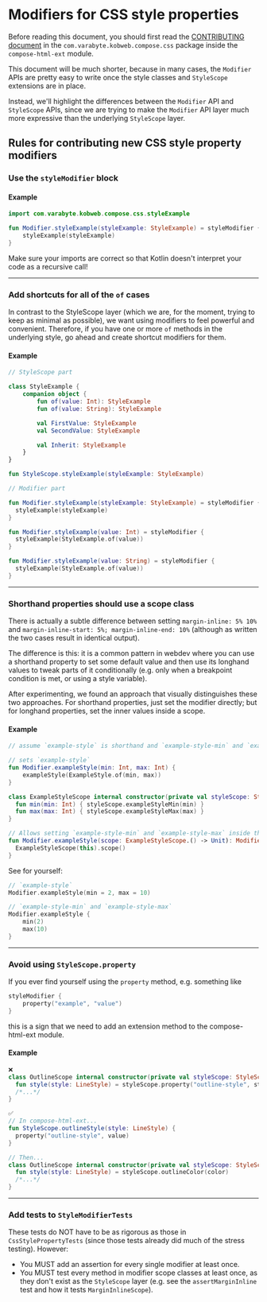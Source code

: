 # Modifiers for CSS style properties

Before reading this document, you should first read
the [CONTRIBUTING document](../../../../../../../../../../compose-html-ext/src/jsMain/kotlin/com/varabyte/kobweb/compose/css/CONTRIBUTING.md)
in the `com.varabyte.kobweb.compose.css` package inside the `compose-html-ext` module.

This document will be much shorter, because in many cases, the `Modifier` APIs are pretty easy to write once the
style classes and `StyleScope` extensions are in place.

Instead, we'll highlight the differences between the `Modifier` API and `StyleScope` APIs, since we are trying to make
the `Modifier` API layer much more expressive than the underlying `StyleScope` layer.

## Rules for contributing new CSS style property modifiers

### Use the `styleModifier` block

#### Example

```kotlin
import com.varabyte.kobweb.compose.css.styleExample

fun Modifier.styleExample(styleExample: StyleExample) = styleModifier {
    styleExample(styleExample)
}
```

Make sure your imports are correct so that Kotlin doesn't interpret your code as a recursive call! 

---
### Add shortcuts for all of the `of` cases

In contrast to the StyleScope layer (which we are, for the moment, trying to keep as minimal as possible), we want using
modifiers to feel powerful and convenient. Therefore, if you have one or more `of` methods in the underlying style, go
ahead and create shortcut modifiers for them.

#### Example

```kotlin
// StyleScope part

class StyleExample {
    companion object { 
        fun of(value: Int): StyleExample
        fun of(value: String): StyleExample

        val FirstValue: StyleExample
        val SecondValue: StyleExample

        val Inherit: StyleExample
    }
}

fun StyleScope.styleExample(styleExample: StyleExample)

// Modifier part

fun Modifier.styleExample(styleExample: StyleExample) = styleModifier {
  styleExample(styleExample)
}

fun Modifier.styleExample(value: Int) = styleModifier {
  styleExample(StyleExample.of(value))
}

fun Modifier.styleExample(value: String) = styleModifier {
  styleExample(StyleExample.of(value))
}
```

---
### Shorthand properties should use a scope class

There is actually a subtle difference between setting `margin-inline: 5% 10%` and
`margin-inline-start: 5%; margin-inline-end: 10%` (although as written the two cases result in identical
output).

The difference is this: it is a common pattern in webdev where you can use a shorthand property to set some default
value and then use its longhand values to tweak parts of it conditionally (e.g. only when a breakpoint condition is met,
or using a style variable).

After experimenting, we found an approach that visually distinguishes these two approaches. For shorthand properties,
just set the modifier directly; but for longhand properties, set the inner values inside a scope.

#### Example

```kotlin
// assume `example-style` is shorthand and `example-style-min` and `example-style-max` are longhand.

// sets `example-style`
fun Modifier.exampleStyle(min: Int, max: Int) {
    exampleStyle(ExampleStyle.of(min, max))
}

class ExampleStyleScope internal constructor(private val styleScope: StyleScope) {
  fun min(min: Int) { styleScope.exampleStyleMin(min) }
  fun max(max: Int) { styleScope.exampleStyleMax(max) }
}

// Allows setting `example-style-min` and `example-style-max` inside the scope call
fun Modifier.exampleStyle(scope: ExampleStyleScope.() -> Unit): Modifier = styleModifier {
  ExampleStyleScope(this).scope()
}
```

See for yourself:

```kotlin
// `example-style`
Modifier.exampleStyle(min = 2, max = 10)

// `example-style-min` and `example-style-max`
Modifier.exampleStyle {
    min(2)
    max(10)
}
```

---
### Avoid using `StyleScope.property`

If you ever find yourself using the `property` method, e.g. something like

```kotlin
styleModifier {
    property("example", "value")
}
```

this is a sign that we need to add an extension method to the compose-html-ext module.

#### Example

```kotlin
❌
class OutlineScope internal constructor(private val styleScope: StyleScope) {
  fun style(style: LineStyle) = styleScope.property("outline-style", style)
  /*...*/
}

✅
// In compose-html-ext...
fun StyleScope.outlineStyle(style: LineStyle) {
  property("outline-style", value)
}

// Then...
class OutlineScope internal constructor(private val styleScope: StyleScope) {
  fun style(style: LineStyle) = styleScope.outlineColor(color)
  /*...*/
}
```

---
### Add tests to `StyleModifierTests`

These tests do NOT have to be as rigorous as those in `CssStylePropertyTests` (since those tests already did much of the
stress testing). However:

* You MUST add an assertion for every single modifier at least once.
* You MUST test every method in modifier scope classes at least once, as they don't exist as the `StyleScope` layer
  (e.g. see the `assertMarginInline` test and how it tests `MarginInlineScope`).
